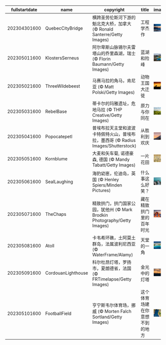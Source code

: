 |fullstartdate|name|copyright|title|image|
|--|--|--|--|--|
202304301600|QuebecCityBridge|横跨圣劳伦斯河下游的魁北克大桥，加拿大 (© Ronald Santerre/Getty Images)|工程学杰作|![](/zh-CN/2023/05/202304301600QuebecCityBridge.jpg)|
202305011600|KlostersSerneus|阿尔卑斯山脉锡尔夫雷塔山的乔里森湖，瑞士 (© Florin Baumann/Getty Images)|蓝湖和险峰|![](/zh-CN/2023/05/202305011600KlostersSerneus.jpg)|
202305021600|ThreeWildebeest|马赛马拉的角马，肯尼亚 (© Matt Polski/Getty Images)|动物王国大迁徙|![](/zh-CN/2023/05/202305021600ThreeWildebeest.jpg)|
202305031600|RebelBase|蒂卡尔的玛雅遗址，危地马拉 (© THP Creative/Getty Images)|原力与你同在|![](/zh-CN/2023/05/202305031600RebelBase.jpg)|
202305041600|Popocatepetl|普埃布拉天主堂和波波卡特佩特火山，普埃布拉，墨西哥 (© Radius Images/Shutterstock)|从胜利到欢庆|![](/zh-CN/2023/05/202305041600Popocatepetl.jpg)|
202305051600|Kornblume|大麦和矢车菊, 诺德豪森, 德国 (© Mandy Tabatt/Getty Images)|一片花田|![](/zh-CN/2023/05/202305051600Kornblume.jpg)|
202305061600|SealLaughing|海豹幼崽，伦迪岛，英国 (© Henley Spiers/Minden Pictures)|什么事这么好笑？|![](/zh-CN/2023/05/202305061600SealLaughing.jpg)|
202305071600|TheChaps|精致拱门，拱门国家公园，犹他州 (© Mark Brodkin Photography/Getty Images)|藏在精致拱门里的百年时光|![](/zh-CN/2023/05/202305071600TheChaps.jpg)|
202305081600|Atoll|卡韦希环礁，土阿莫土群岛，法属波利尼西亚 (© WaterFrame/Alamy)|天堂的一角|![](/zh-CN/2023/05/202305081600Atoll.jpg)|
202305091600|CordouanLighthouse|科尔杜昂灯塔，罗扬市，夏朗德省，法国 (© FRTimelapse/Getty Images)|金光中的灯塔|![](/zh-CN/2023/05/202305091600CordouanLighthouse.jpg)|
202305101600|FootballField|亨宁斯韦尔体育场，挪威 (© Morten Falch Sortland/Getty Images)|这个体育场建在你意想不到的地方|![](/zh-CN/2023/05/202305101600FootballField.jpg)|
